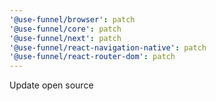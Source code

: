 ```yaml
---
'@use-funnel/browser': patch
'@use-funnel/core': patch
'@use-funnel/next': patch
'@use-funnel/react-navigation-native': patch
'@use-funnel/react-router-dom': patch
---
```


Update open source
